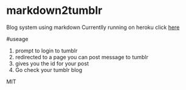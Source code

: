 # markdown2tumblr
Blog system using markdown
Currentlly running on heroku click [here](https://test-file-nanophate.herokuapp.com)

#useage
1. prompt to login to tumblr
2. redirected to a page you can post message to tumblr
3. gives you the id for your post
4. Go check your tumblr blog

MIT
